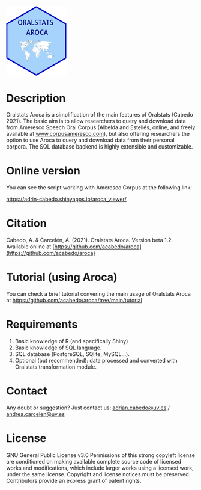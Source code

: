 <img src="images/aroca.png" alt="drawing" width="160"/> 

# Description

Oralstats Aroca is a simplification of the main features of Oralstats (Cabedo 2021). The basic aim is to allow researchers to query and download data from Ameresco Speech Oral Corpus (Albelda and Estellés, online, and freely available at www.corpusameresco.com), but also offering researchers the option to use Aroca to query and download data from their personal corpora. The SQL database backend is highly extensible and customizable.

# Online version

You can see the script working with Ameresco Corpus at the following link:

https://adrin-cabedo.shinyapps.io/aroca_viewer/

# Citation

Cabedo, A. & Carcelén, A. (2021). Oralstats Aroca. Version beta 1.2. Available online at [https://github.com/acabedo/aroca](https://github.com/acabedo/aroca)

# Tutorial (using Aroca)

You can check a brief tutorial convering the main usage of Oralstats Aroca at https://github.com/acabedo/aroca/tree/main/tutorial

# Requirements

1. Basic knowledge of R (and specifically Shiny)
2. Basic knowledge of SQL language.
3. SQL database (PostgreSQL, SQlite, MySQL...).
4. Optional (but recommended): data processed and converted with Oralstats transformation module.

# Contact

Any doubt or suggestion? Just contact us: adrian.cabedo@uv.es / andrea.carcelen@uv.es

# License

GNU General Public License v3.0 Permissions of this strong copyleft license are conditioned on making available complete source code of licensed works and modifications, which include larger works using a licensed work, under the same license. Copyright and license notices must be preserved. Contributors provide an express grant of patent rights.

